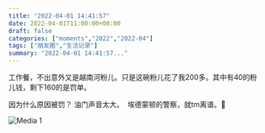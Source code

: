 ```yaml
---
title: "2022-04-01 14:41:57"
date: 2022-04-01T11:00:00+08:00
draft: false
categories: ["moments","2022","2022-04"]
tags: ["朋友圈","生活记录"]
summary: "2022-04-01 14:41:57..."
---
```


工作餐，不出意外又是越南河粉儿。只是这碗粉儿花了我200多。其中有40的粉儿钱，剩下160的是罚单。

因为什么原因被罚？
​油门声音太大。
​
埃德蒙顿的警察，就tm离谱。🥲
​
​

![Media 1](/Moments/photos/2022-04-01/202204011441570.jpg)

